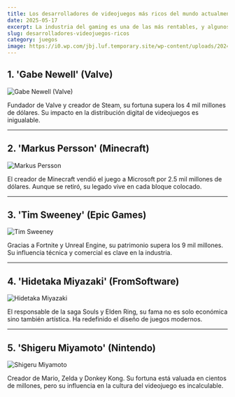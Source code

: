 ```yaml
---
title: Los desarrolladores de videojuegos más ricos del mundo actualmente
date: 2025-05-17
excerpt: La industria del gaming es una de las más rentables, y algunos desarrolladores se han convertido en multimillonarios gracias a sus franquicias de éxito.
slug: desarrolladores-videojuegos-ricos
category: juegos
image: https://i0.wp.com/jbj.luf.temporary.site/wp-content/uploads/2024/02/Keiji_Inafune.jpg?ssl=1
---
```


## 1. 'Gabe Newell' (Valve)

![Gabe Newell (Valve)](https://es.gizmodo.com/app/uploads/2021/01/tg8nxrvinwxspta6cmyy.jpg)

Fundador de Valve y creador de Steam, su fortuna supera los 4 mil millones de dólares. Su impacto en la distribución digital de videojuegos es inigualable.

---

## 2. 'Markus Persson' (Minecraft)

![Markus Persson](https://static.eldiario.es/clip/55c84dff-5c49-4b18-93a6-7e88b1dfecfc_16-9-aspect-ratio_default_0.jpg)

El creador de Minecraft vendió el juego a Microsoft por 2.5 mil millones de dólares. Aunque se retiró, su legado vive en cada bloque colocado.

---

## 3. 'Tim Sweeney' (Epic Games)

![Tim Sweeney](https://cdn.hobbyconsolas.com/sites/navi.axelspringer.es/public/media/image/2020/02/tim-sweeney-1867081.jpg?tf=3840x)

Gracias a Fortnite y Unreal Engine, su patrimonio supera los 9 mil millones. Su influencia técnica y comercial es clave en la industria.

---

## 4. 'Hidetaka Miyazaki' (FromSoftware)

![Hidetaka Miyazaki](https://sm.ign.com/t/ign_latam/news/e/exclusive-/exclusive-hidetaka-miyazaki-answers-all-of-our-shadow-of-the_nqhy.1280.jpg)

El responsable de la saga Souls y Elden Ring, su fama no es solo económica sino también artística. Ha redefinido el diseño de juegos modernos.

---

## 5. 'Shigeru Miyamoto' (Nintendo)

![Shigeru Miyamoto](https://sm.ign.com/t/ign_es/news/i/interview-/interview-shigeru-miyamoto-opens-up-about-super-nintendo-wor_mtcb.1280.jpg)

Creador de Mario, Zelda y Donkey Kong. Su fortuna está valuada en cientos de millones, pero su influencia en la cultura del videojuego es incalculable.

